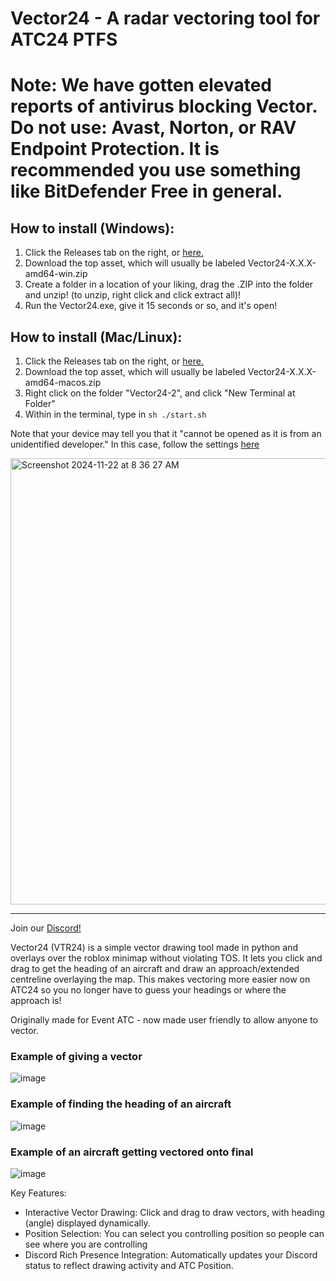 # Vector24 - A radar vectoring tool for ATC24 PTFS

# Note: We have gotten elevated reports of antivirus blocking Vector. Do not use: Avast, Norton, or RAV Endpoint Protection. It is recommended you use something like BitDefender Free in general. 
## How to install (Windows):
1. Click the Releases tab on the right, or [here.](https://github.com/awdev1/Vector24/releases)
2. Download the top asset, which will usually be labeled Vector24-X.X.X-amd64-win.zip
3. Create a folder in a location of your liking, drag the .ZIP into the folder and unzip! (to unzip, right click and click extract all)!
4. Run the Vector24.exe, give it 15 seconds or so, and it's open!

## How to install (Mac/Linux):
1. Click the Releases tab on the right, or [here.](https://github.com/awdev1/Vector24/releases)
2. Download the top asset, which will usually be labeled Vector24-X.X.X-amd64-macos.zip
3. Right click on the folder "Vector24-2", and click "New Terminal at Folder"
4. Within in the terminal, type in `sh ./start.sh`

Note that your device may tell you that it "cannot be opened as it is from an unidentified developer." In this case, follow the settings [here](https://support.apple.com/en-gb/guide/mac-help/mh40616/mac)

<img width="714" alt="Screenshot 2024-11-22 at 8 36 27 AM" src="https://github.com/user-attachments/assets/d1038790-e0d2-44ae-90c0-91df68e925d5">

---

Join our [Discord!](https://discord.gg/kyDgZbnHz3)

Vector24 (VTR24) is a simple vector drawing tool made in python and overlays over the roblox minimap without violating TOS. It lets you click and drag to get the heading of an aircraft and draw an approach/extended centreline overlaying the map. This makes vectoring more easier now on ATC24 so you no longer have to guess your headings or where the approach is!


Originally made for Event ATC - now made user friendly to allow anyone to vector.

### Example of giving a vector
![image](https://github.com/user-attachments/assets/1f9403b1-5894-47bc-82b8-af9fb28e53cb)

### Example of finding the heading of an aircraft
![image](https://github.com/user-attachments/assets/f21ceafd-224d-4945-86d9-119faeb5259a)

### Example of an aircraft getting vectored onto final
![image](https://github.com/user-attachments/assets/a7b4ab72-3bfb-4197-991b-b72bcec3e1cb)


Key Features:

- Interactive Vector Drawing: Click and drag to draw vectors, with heading (angle) displayed dynamically.
- Position Selection: You can select you controlling position so people can see where you are controlling
- Discord Rich Presence Integration: Automatically updates your Discord status to reflect drawing activity and ATC Position.
